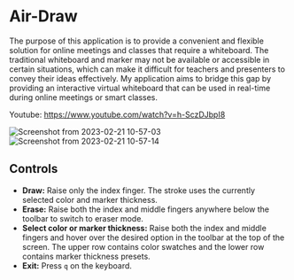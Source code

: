 # Air-Draw
The purpose of this application is to provide a convenient and flexible solution for online meetings and classes that require a whiteboard. The traditional whiteboard and marker may not be available or accessible in certain situations, which can make it difficult for teachers and presenters to convey their ideas effectively. My application aims to bridge this gap by providing an interactive virtual whiteboard that can be used in real-time during online meetings or smart classes.

Youtube: https://www.youtube.com/watch?v=h-SczDJbpI8

![Screenshot from 2023-02-21 10-57-03](https://github.com/JaskiratSudan/Air-Draw/assets/68187330/dffa9d08-f8e0-4091-895a-6c9565030716)
![Screenshot from 2023-02-21 10-57-14](https://github.com/JaskiratSudan/Air-Draw/assets/68187330/fbd60e5f-4779-48d0-8673-79b9271fa850)

## Controls
- **Draw:** Raise only the index finger. The stroke uses the currently selected color and marker thickness.
- **Erase:** Raise both the index and middle fingers anywhere below the toolbar to switch to eraser mode.
- **Select color or marker thickness:** Raise both the index and middle fingers and hover over the desired option in the toolbar at the top of the screen. The upper row contains color swatches and the lower row contains marker thickness presets.
- **Exit:** Press `q` on the keyboard.
